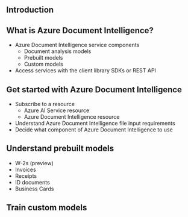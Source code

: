 ## Introduction
## What is Azure Document Intelligence?
  - Azure Document Intelligence service components
    - Document analysis models
    - Prebuilt models
    - Custom models
  - Access services with the client library SDKs or REST API
## Get started with Azure Document Intelligence
  - Subscribe to a resource
    - Azure AI Service resource
    - Azure Document Intelligence resource
  - Understand Azure Document Intelligence file input requirements
  - Decide what component of Azure Document Intelligence to use
## Understand prebuilt models
  - W-2s (preview)
  - Invoices
  - Receipts
  - ID documents
  - Business Cards
## Train custom models